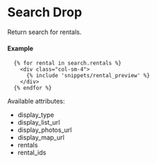 # Search Drop

Return search for rentals.

#### Example

~~~ liquid
  {% for rental in search.rentals %}
    <div class="col-sm-4">
      {% include 'snippets/rental_preview' %}
    </div>
  {% endfor %}
~~~

Available attributes:

* display_type
* display_list_url
* display_photos_url
* display_map_url
* rentals
* rental_ids
